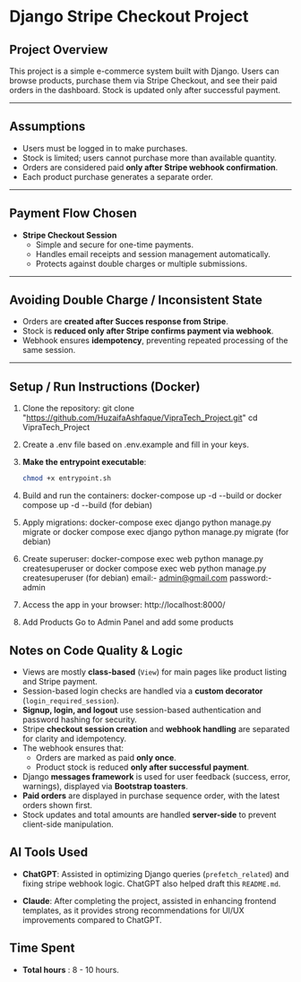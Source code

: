 # Django Stripe Checkout Project

## Project Overview
This project is a simple e-commerce system built with Django. 
Users can browse products, 
purchase them via Stripe Checkout, 
and see their paid orders in the dashboard. 
Stock is updated only after successful payment.

---

## Assumptions
- Users must be logged in to make purchases.
- Stock is limited; users cannot purchase more than available quantity.
- Orders are considered paid **only after Stripe webhook confirmation**.
- Each product purchase generates a separate order.

---

## Payment Flow Chosen
- **Stripe Checkout Session**
  - Simple and secure for one-time payments.
  - Handles email receipts and session management automatically.
  - Protects against double charges or multiple submissions.

---

## Avoiding Double Charge / Inconsistent State
- Orders are **created after Succes response from Stripe**.
- Stock is **reduced only after Stripe confirms payment via webhook**.
- Webhook ensures **idempotency**, preventing repeated processing of the same session.

---


## Setup / Run Instructions (Docker)

1. Clone the repository:
   git clone "https://github.com/HuzaifaAshfaque/VipraTech_Project.git"
   cd VipraTech_Project


2. Create a .env file based on .env.example and fill in your keys.

3. **Make the entrypoint executable**:  
   ```bash
   chmod +x entrypoint.sh

4. Build and run the containers:
    docker-compose up -d --build or docker compose up -d --build (for debian)

5. Apply migrations:
    docker-compose exec django python manage.py migrate or docker compose exec django python manage.py migrate (for debian)

6. Create superuser:
    docker-compose exec web python manage.py createsuperuser or docker compose exec web python manage.py createsuperuser (for debian)
    email:-  admin@gmail.com
    password:- admin

7. Access the app in your browser:
    http://localhost:8000/

8. Add Products
    Go to Admin Panel and add some products



## Notes on Code Quality & Logic

- Views are mostly **class-based** (`View`) for main pages like product listing and Stripe payment.
- Session-based login checks are handled via a **custom decorator** (`login_required_session`).
- **Signup, login, and logout** use session-based authentication and password hashing for security.
- Stripe **checkout session creation** and **webhook handling** are separated for clarity and idempotency.
- The webhook ensures that:
  - Orders are marked as paid **only once**.
  - Product stock is reduced **only after successful payment**.
- Django **messages framework** is used for user feedback (success, error, warnings), displayed via **Bootstrap toasters**.
- **Paid orders** are displayed in purchase sequence order, with the latest orders shown first.
- Stock updates and total amounts are handled **server-side** to prevent client-side manipulation.



## AI Tools Used

- **ChatGPT**: Assisted in optimizing Django queries (`prefetch_related`) and fixing stripe webhook logic.
               ChatGPT also helped draft this `README.md`.

- **Claude**: After completing the project, assisted in enhancing frontend templates, as it provides strong recommendations for UI/UX 
              improvements compared to ChatGPT.


## Time Spent

- **Total hours** : 8 - 10 hours.